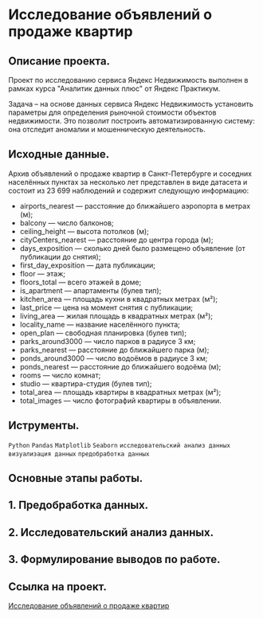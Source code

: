 # Исследование объявлений о продаже квартир

## Описание проекта.

Проект по исследованию сервиса Яндекс Недвижимость выполнен в рамках курса "Аналитик данных плюс" от Яндекс Практикум.

Задача – на основе данных сервиса Яндекс Недвижимость установить параметры для определения рыночной стоимости объектов недвижимости. Это позволит построить автоматизированную систему: она отследит аномалии и мошенническую деятельность.

## Исходные данные.

Архив объявлений о продаже квартир в Санкт-Петербурге и соседних населённых пунктах за несколько лет представлен в виде датасета и состоит из 23 699 наблюдений и содержит следующую информацию:

* airports_nearest — расстояние до ближайшего аэропорта в метрах (м);
* balcony — число балконов;
* ceiling_height — высота потолков (м);
* cityCenters_nearest — расстояние до центра города (м);
* days_exposition — сколько дней было размещено объявление (от публикации до снятия);
* first_day_exposition — дата публикации;
* floor — этаж;
* floors_total — всего этажей в доме;
* is_apartment — апартаменты (булев тип);
* kitchen_area — площадь кухни в квадратных метрах (м²);
* last_price — цена на момент снятия с публикации;
* living_area — жилая площадь в квадратных метрах (м²);
* locality_name — название населённого пункта;
* open_plan — свободная планировка (булев тип);
* parks_around3000 — число парков в радиусе 3 км;
* parks_nearest — расстояние до ближайшего парка (м);
* ponds_around3000 — число водоёмов в радиусе 3 км;
* ponds_nearest — расстояние до ближайшего водоёма (м);
* rooms — число комнат;
* studio — квартира-студия (булев тип);
* total_area — площадь квартиры в квадратных метрах (м²);
* total_images — число фотографий квартиры в объявлении.

## Иструменты.

```Python``` ```Pandas``` ```Matplotlib``` ```Seaborn``` ```исследовательский анализ данных``` ```визуализация данных``` ```предобработка данных```

## Основные этапы работы.

## 1. Предобработка данных.

## 2. Исследовательский анализ данных.

## 3. Формулирование выводов по работе.


## Ссылка на проект.

[Исследование объявлений о продаже квартир](https://github.com/i13th/Yandex_Practicum_Data_Analyst/blob/main/%D0%9F%D1%80%D0%BE%D0%B5%D0%BA%D1%82_3%3A%20%D0%98%D1%81%D1%81%D0%BB%D0%B5%D0%B4%D0%BE%D0%B2%D0%B0%D0%BD%D0%B8%D0%B5%20%D0%BE%D0%B1%D1%8A%D1%8F%D0%B2%D0%BB%D0%B5%D0%BD%D0%B8%D0%B8%CC%86%20%D0%BE%20%D0%BF%D1%80%D0%BE%D0%B4%D0%B0%D0%B6%D0%B5%20%D0%BA%D0%B2%D0%B0%D1%80%D1%82%D0%B8%D1%80/%D0%9F%D1%80%D0%BE%D0%B4%D0%B0%D0%B6%D0%B0%20%D0%BA%D0%B2%D0%B0%D1%80%D1%82%D0%B8%D1%80%20%D0%B2%20%D0%A1%D0%B0%D0%BD%D0%BA%D1%82-%D0%9F%D0%B5%D1%82%D0%B5%D1%80%D0%B1%D1%83%D1%80%D0%B3%D0%B5%20%E2%80%94%20%D0%B0%D0%BD%D0%B0%D0%BB%D0%B8%D0%B7%20%D1%80%D1%8B%D0%BD%D0%BA%D0%B0%20%D0%BD%D0%B5%D0%B4%D0%B2%D0%B8%D0%B6%D0%B8%D0%BC%D0%BE%D1%81%D1%82%D0%B8.ipynb)
